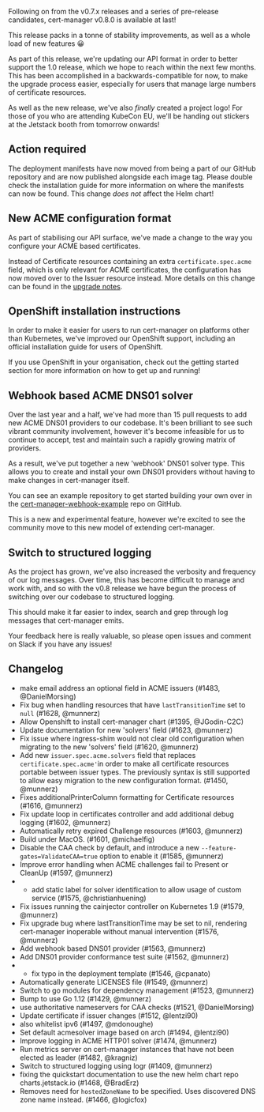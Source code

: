 Following on from the v0.7.x releases and a series of pre-release candidates,
cert-manager v0.8.0 is available at last!

This release packs in a tonne of stability improvements, as well as a whole load
of new features 😀

As part of this release, we're updating our API format in order to better
support the 1.0 release, which we hope to reach within the next few months.
This has been accomplished in a backwards-compatible for now, to make the
upgrade process easier, especially for users that manage large numbers of
certificate resources.

As well as the new release, we've also _finally_ created a project logo!
For those of you who are attending KubeCon EU, we'll be handing out stickers
at the Jetstack booth from tomorrow onwards!

## Action required

The deployment manifests have now moved from being a part of our GitHub
repository and are now published alongside each image tag. Please double
check the installation guide for more information on where the manifests
can now be found. This change *does not* affect the Helm chart!

## New ACME configuration format

As part of stabilising our API surface, we've made a change to the way
you configure your ACME based certificates.

Instead of Certificate resources containing an extra `certificate.spec.acme`
field, which is only relevant for ACME certificates, the configuration has now
moved over to the Issuer resource instead. More details on this change can be
found in the [upgrade notes](https://docs.cert-manager.io/en/release-0.8/tasks/upgrading/upgrading-0.7-0.8.html).

## OpenShift installation instructions

In order to make it easier for users to run cert-manager on platforms other
than Kubernetes, we've improved our OpenShift support, including an official
installation guide for users of OpenShift.

If you use OpenShift in your organisation, check out the getting started section
for more information on how to get up and running!

## Webhook based ACME DNS01 solver

Over the last year and a half, we've had more than 15 pull requests to add new
ACME DNS01 providers to our codebase. It's been brilliant to see such vibrant
community involvement, however it's become infeasible for us to continue to
accept, test and maintain such a rapidly growing matrix of providers.

As a result, we've put together a new 'webhook' DNS01 solver type.
This allows you to create and install your own DNS01 providers without having
to make changes in cert-manager itself.

You can see an example repository to get started building your own over in the
[cert-manager-webhook-example](https://github.com/jetstack/cert-manager-webhook-example) repo on GitHub.

This is a new and experimental feature, however we're excited to see the community
move to this new model of extending cert-manager.

## Switch to structured logging

As the project has grown, we've also increased the verbosity and frequency of our log messages.
Over time, this has become difficult to manage and work with, and so with the v0.8 release
we have begun the process of switching over our codebase to structured logging.

This should make it far easier to index, search and grep through log messages that cert-manager
emits.

Your feedback here is really valuable, so please open issues and comment on Slack if you
have any issues!

## Changelog

* make email address an optional field in ACME issuers (#1483, @DanielMorsing)
* Fix bug when handling resources that have `lastTransitionTime` set to `null` (#1628, @munnerz)
* Allow Openshift to install cert-manager chart (#1395, @JGodin-C2C)
* Update documentation for new 'solvers' field (#1623, @munnerz)
* Fix issue where ingress-shim would not clear old configuration when migrating to the new 'solvers' field (#1620, @munnerz)
* Add new `issuer.spec.acme.solvers` field that replaces `certificate.spec.acme'`in order to make all certificate resources portable between issuer types. The previously syntax is still supported to allow easy migration to the new configuration format. (#1450, @munnerz)
* Fixes additionalPrinterColumn formatting for Certificate resources (#1616, @munnerz)
* Fix update loop in certificates controller and add additional debug logging  (#1602, @munnerz)
* Automatically retry expired Challenge resources (#1603, @munnerz)
* Build under MacOS. (#1601, @michaelfig)
* Disable the CAA check by default, and introduce a new `--feature-gates=ValidateCAA=true` option to enable it (#1585, @munnerz)
* Improve error handling when ACME challenges fail to Present or CleanUp (#1597, @munnerz)
* - add static label for solver identification to allow usage of custom service (#1575, @christianhuening)
* Fix issues running the cainjector controller on Kubernetes 1.9 (#1579, @munnerz)
* Fix upgrade bug where lastTransitionTime may be set to nil, rendering cert-manager inoperable without manual intervention (#1576, @munnerz)
* Add webhook based DNS01 provider (#1563, @munnerz)
* Add DNS01 provider conformance test suite (#1562, @munnerz)
* - fix typo in the deployment template (#1546, @cpanato)
* Automatically generate LICENSES file (#1549, @munnerz)
* Switch to go modules for dependency management (#1523, @munnerz)
* Bump to use Go 1.12 (#1429, @munnerz)
* use authoritative nameservers for CAA checks (#1521, @DanielMorsing)
* Update certificate if issuer changes (#1512, @lentzi90)
* also whitelist ipv6 (#1497, @mdonoughe)
* Set default acmesolver image based on arch (#1494, @lentzi90)
* Improve logging in ACME HTTP01 solver (#1474, @munnerz)
* Run metrics server on cert-manager instances that have not been elected as leader (#1482, @kragniz)
* Switch to structured logging using logr (#1409, @munnerz)
* fixing the quickstart documentation to use the new helm chart repo charts.jetstack.io (#1468, @BradErz)
* Removes need for `hostedZoneName` to be specified. Uses discovered DNS zone name instead. (#1466, @logicfox)
